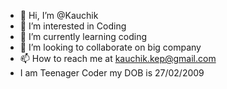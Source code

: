 - 👋 Hi, I’m @Kauchik
- 👀 I’m interested in Coding
- 🌱 I’m currently learning coding
- 💞️ I’m looking to collaborate on big company
- 📫 How to reach me at kauchik.kep@gmail.com
- I am Teenager Coder my DOB is 27/02/2009

<!---
Kauchik/Kauchik is a ✨ special ✨ repository because its `README.md` (this file) appears on your GitHub profile.
You can click the Preview link to take a look at your changes.
--->
